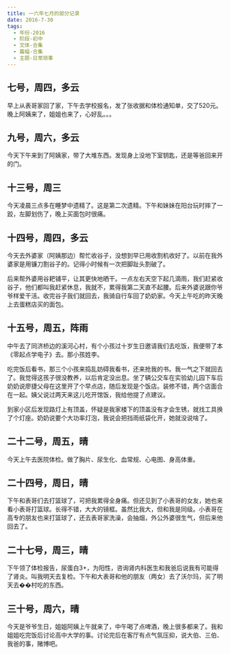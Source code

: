 ```yaml
---
title: 一六年七月的部分记录
date: 2016-7-30
tags:
  - 年份-2016
  - 阶段-初中
  - 文体-合集
  - 篇幅-合集
  - 主题-日常琐事
---
```


## 七号，周四，多云

早上从表哥家回了家，下午去学校报名，发了张收据和体检通知单，交了520元。晚上阿姨来了，姐姐也来了，心好乱。。。

## 九号，周六，多云

今天下午来到了阿姨家，带了大堆东西。发现身上没地下室钥匙，还是等爸回来开的门。

## 十三号，周三

今天凌晨三点多在睡梦中遗精了。这是第二次遗精。下午和妹妹在阳台玩时摔了一跤，左脚划伤了，晚上买面包时很痛。

## 十四号，周四，多云

今天去外婆家（阿姨那边）帮忙收谷子，没想到早已用收割机收好了。以前在我外婆家是用镰刀割谷子的。记得小时候有一次把脚趾头割破了。

后来帮外婆用谷耙铺平，让其更快地晒干。一点左右天空下起几滴雨，我们赶紧收谷子，他们都叫我赶紧休息，我就不，累得我第二天直不起腰。后来外婆说跟你爷爷样爱干活。收完谷子我们就回去，我骑自行车回了奶奶家。今天上午吃的昨天晚上去蛋糕店买的面包。

## 十五号，周五，阵雨

中午去了同济桥边的溪河心村，有个小孩过十岁生日邀请我们去吃饭，我便带了本《零起点学电子》去。那小孩姓李。

吃完饭后看书，那三个小孩来捣乱妨碍我看书，还来抢我的书。我一气之下就回去了。我觉得这孩子很没教养，以后肯定没出息。坐了辆公交车在实验幼儿园下车后奶奶说廖捷父母在这里开了个早点店，随后发现是个饭店。装修不错，两个店面合在一起。姨父说过两天来这儿吃开馆饭，我给他提了点建议。

到家小区后发现路灯上有顶盖，怀疑是我家楼下的顶盖没有才会生锈，就找工具换了个灯座。奶奶说要个大功率灯泡，我说会把挡雨纸袋化开，她就没说啥了。

## 二十二号，周五，晴

今天上午去医院体检。做了胸片、尿生化、血常规、心电图、身高体重。

## 二十四号，周日，晴

下午和表哥们去打篮球了，可把我累得全身痛。但还见到了小表哥的女友，她也来看小表哥打篮球。长得不错，大大的镜框。虽然比我大，但和我是同级。小表哥在高专的朋友也来打篮球了，还去表哥家洗澡，会抽烟，外公外婆很生气，但后来他回去了。

## 二十七号，周三，晴

下午领了体检报告，尿蛋白3+，为阳性，咨询肾内科医生和我爸后说我有可能得了肾炎。叫我明天去复检。下午和大表哥和他的朋友（两女）去了沃尔玛，买了明天去��村吃的东西。

## 三十号，周六，晴

今天是爷爷生日，姐姐阿姨上午就来了，中午喝了点啤酒，晚上很多都来了。我和姐姐吃完饭后讨论高中大学的事。讨论完后在客厅有点气氛压抑，说大伯、三伯、我爸的事，赌博吧。
